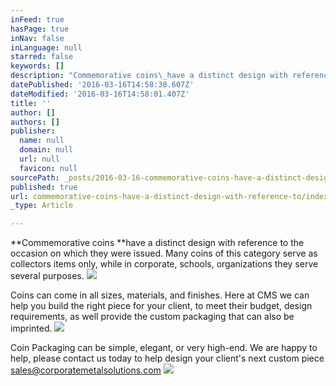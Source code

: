 ```yaml
---
inFeed: true
hasPage: true
inNav: false
inLanguage: null
starred: false
keywords: []
description: "Commemorative coins\_have a distinct design with reference to the occasion on which they were issued. Many coins of this category serve as collectors items only, while in corporate they serve several purposes."
datePublished: '2016-03-16T14:58:38.607Z'
dateModified: '2016-03-16T14:58:01.407Z'
title: ''
author: []
authors: []
publisher:
  name: null
  domain: null
  url: null
  favicon: null
sourcePath: _posts/2016-03-16-commemorative-coins-have-a-distinct-design-with-reference-to.md
published: true
url: commemorative-coins-have-a-distinct-design-with-reference-to/index.html
_type: Article

---
```

**Commemorative coins **have a distinct design with reference to the occasion on which they were issued. Many coins of this category serve as collectors items only, while in corporate, schools, organizations they serve several purposes.   ![](https://the-grid-user-content.s3-us-west-2.amazonaws.com/204a3e43-0538-4a07-a5c8-4be2456dae47.jpg)

Coins can come in all sizes, materials, and finishes.  Here at CMS we can help you build the right piece for your client, to meet their budget, design requirements, as well provide the custom packaging that can also be imprinted.
![](https://the-grid-user-content.s3-us-west-2.amazonaws.com/ca61410e-a4f2-4b02-a877-de4d5a178de1.jpg)

Coin Packaging can be simple, elegant, or very high-end.   We are happy to help, please contact us today to help design your client's next custom piece sales@corporatemetalsolutions.com ![](https://the-grid-user-content.s3-us-west-2.amazonaws.com/491eae73-1138-4f46-ac87-020b5398cfa1.jpg)